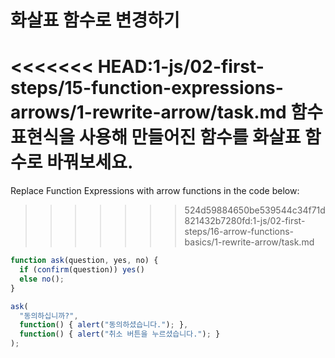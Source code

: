 
# 화살표 함수로 변경하기

<<<<<<< HEAD:1-js/02-first-steps/15-function-expressions-arrows/1-rewrite-arrow/task.md
함수 표현식을 사용해 만들어진 함수를 화살표 함수로 바꿔보세요.
=======
Replace Function Expressions with arrow functions in the code below:
>>>>>>> 524d59884650be539544c34f71d821432b7280fd:1-js/02-first-steps/16-arrow-functions-basics/1-rewrite-arrow/task.md

```js run
function ask(question, yes, no) {
  if (confirm(question)) yes()
  else no();
}

ask(
  "동의하십니까?",
  function() { alert("동의하셨습니다."); },
  function() { alert("취소 버튼을 누르셨습니다."); }
);
```
